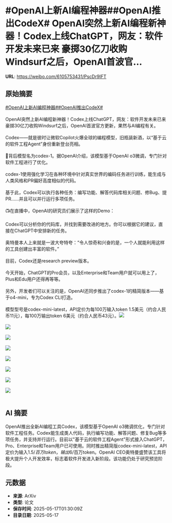 # #OpenAI上新AI编程神器##OpenAI推出CodeX# OpenAI突然上新AI编程新神器！Codex上线ChatGPT，网友：软件开发未来已来 豪掷30亿刀收购Windsurf之后，OpenAI首波官...

**URL**: https://weibo.com/6105753431/PscDr9IFT

## 原始摘要

<a href="https://m.weibo.cn/search?containerid=231522type%3D1%26t%3D10%26q%3D%23OpenAI%E4%B8%8A%E6%96%B0AI%E7%BC%96%E7%A8%8B%E7%A5%9E%E5%99%A8%23&amp;extparam=%23OpenAI%E4%B8%8A%E6%96%B0AI%E7%BC%96%E7%A8%8B%E7%A5%9E%E5%99%A8%23" data-hide=""><span class="surl-text">#OpenAI上新AI编程神器#</span></a><a href="https://m.weibo.cn/search?containerid=231522type%3D1%26t%3D10%26q%3D%23OpenAI%E6%8E%A8%E5%87%BACodeX%23&amp;extparam=%23OpenAI%E6%8E%A8%E5%87%BACodeX%23" data-hide=""><span class="surl-text">#OpenAI推出CodeX#</span></a> <br><br>OpenAI突然上新AI编程新神器！Codex上线ChatGPT，网友：软件开发未来已来 豪掷30亿刀收购Windsurf之后，OpenAI首波官方更新，果然与AI编程有关。<br><br>Codex——就是彼时让微软Copilot火爆全球的编程模型，旧瓶装新酒，以“基于云的软件工程Agent”身份重新登台亮相。<br><br>🤖背后模型名为codex-1。据OpenAI介绍，该模型基于OpenAI o3微调，专门针对软件工程进行了优化。<br><br>codex-1使用强化学习在各种环境中针对真实世界的编码任务进行训练，能生成与人类风格和PR偏好高度相似的代码。<br><br>基于此，Codex可以执行各种任务：编写功能、解答代码库相关问题、修Bug、提PR……并且可以并行运行多项任务。<br><br>📺在直播中，OpenAI的研究员们展示了这样的Demo：<br><br>Codex可以分析你的代码库，并找到需要改进的地方。你可以根据它的建议，直接在ChatGPT中安排新的任务。<br><br>奥特曼本人上来就是一波大夸特夸：“令人惊奇和兴奋的是，一个人就能利用这样的工具创建出丰富的软件。”<br><br>目前，Codex还是research preview版本。<br><br>今天开始，ChatGPT的Pro会员，以及Enterprise和Team用户就可以用上了，Plus和Edu用户还得再等等。<br><br>另外，开发者们可以关注的是，OpenAI还同步推出了codex-1的精简版本——基于o4-mini，专为Codex CLI打造。<br><br>模型型号是codex-mini-latest，API定价为每100万输入token 1.5美元（约合人民币11元），每100万输出token 6美元（约合人民币43元）。<img style="" src="https://tvax1.sinaimg.cn/large/006Fd7o3ly1i1i7trmd50j30u013ztad.jpg" referrerpolicy="no-referrer"><br><br><img style="" src="https://tvax2.sinaimg.cn/large/006Fd7o3ly1i1i7ts6msbj30u0140wfu.jpg" referrerpolicy="no-referrer"><br><br><img style="" src="https://tvax3.sinaimg.cn/large/006Fd7o3ly1i1i7tskb49j30u00gs760.jpg" referrerpolicy="no-referrer"><br><br><img style="" src="https://tvax4.sinaimg.cn/large/006Fd7o3ly1i1i7ttjeaej30u0140af9.jpg" referrerpolicy="no-referrer"><br><br><img style="" src="https://tvax3.sinaimg.cn/large/006Fd7o3ly1i1i7tturhtj30u01400vh.jpg" referrerpolicy="no-referrer"><br><br><img style="" src="https://tvax1.sinaimg.cn/large/006Fd7o3ly1i1i7tu4u7zj30om0i8jts.jpg" referrerpolicy="no-referrer"><br><br><img style="" src="https://tvax1.sinaimg.cn/large/006Fd7o3ly1i1i7tugdtwj30u013zjuy.jpg" referrerpolicy="no-referrer"><br><br><img style="" src="https://tvax1.sinaimg.cn/large/006Fd7o3ly1i1i7turfwhj30u00ggabm.jpg" referrerpolicy="no-referrer"><br><br>

## AI 摘要

OpenAI推出全新AI编程工具Codex，该模型基于OpenAI o3微调优化，专门针对软件工程任务。Codex能生成类人代码，执行编写功能、解答问题、修复Bug等多项任务，并支持并行运行。目前以"基于云的软件工程Agent"形式接入ChatGPT，Pro、Enterprise和Team用户已可使用。同时推出精简版codex-mini-latest，API定价为输入$1.5/百万token，输出$6/百万token。OpenAI CEO奥特曼盛赞该工具将极大提升个人开发效率，标志着软件开发进入新阶段。该功能仍处于研究预览阶段。

## 元数据

- **来源**: ArXiv
- **类型**: 论文
- **保存时间**: 2025-05-17T01:30:09Z
- **目录日期**: 2025-05-17

